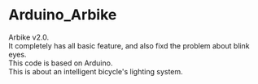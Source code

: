 # Arduino_Arbike
Arbike v2.0.  
It completely has all basic feature, and also fixd the problem about blink eyes.  
This code is based on Arduino.  
This is about an intelligent bicycle's lighting system.  
